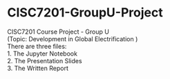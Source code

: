# CISC7201-GroupU-Project
CISC7201 Course Project - Group U 
<br> (Topic: Development in Global Electrification )
<br> There are three files:
<br> 1. The Jupyter Notebook
<br> 2. The Presentation Slides
<br> 3. The Written Report
